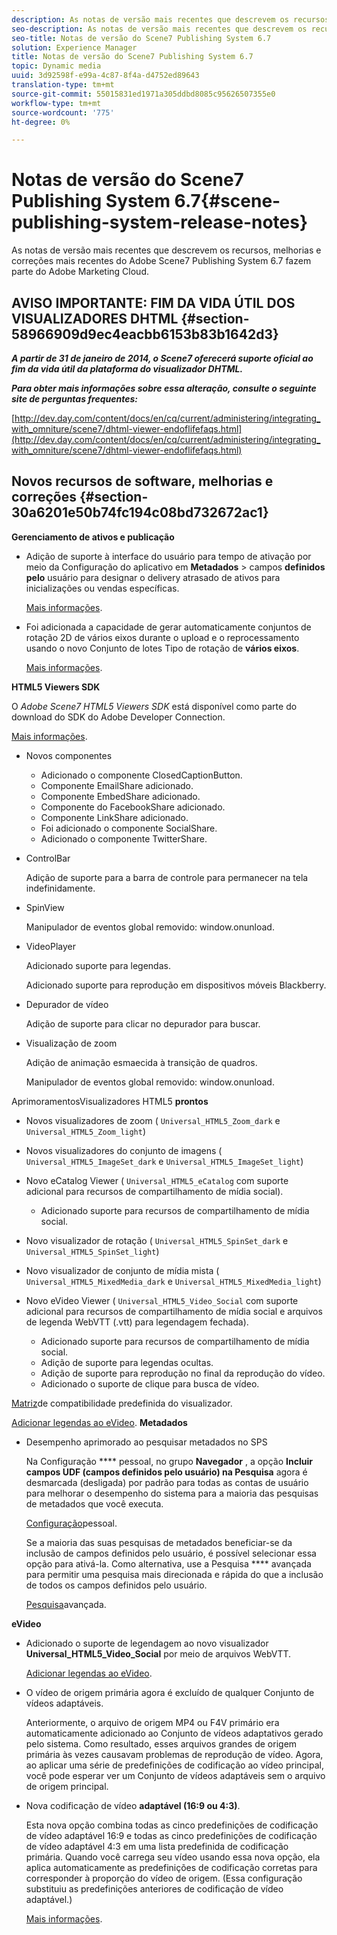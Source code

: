 ```yaml
---
description: As notas de versão mais recentes que descrevem os recursos, melhorias e correções mais recentes do Adobe Scene7 Publishing System 6.7 fazem parte do Adobe Marketing Cloud.
seo-description: As notas de versão mais recentes que descrevem os recursos, melhorias e correções mais recentes do Adobe Scene7 Publishing System 6.7 fazem parte do Adobe Marketing Cloud.
seo-title: Notas de versão do Scene7 Publishing System 6.7
solution: Experience Manager
title: Notas de versão do Scene7 Publishing System 6.7
topic: Dynamic media
uuid: 3d92598f-e99a-4c87-8f4a-d4752ed89643
translation-type: tm+mt
source-git-commit: 55015831ed1971a305ddbd8085c95626507355e0
workflow-type: tm+mt
source-wordcount: '775'
ht-degree: 0%

---
```



# Notas de versão do Scene7 Publishing System 6.7{#scene-publishing-system-release-notes}

As notas de versão mais recentes que descrevem os recursos, melhorias e correções mais recentes do Adobe Scene7 Publishing System 6.7 fazem parte do Adobe Marketing Cloud.

## AVISO IMPORTANTE: FIM DA VIDA ÚTIL DOS VISUALIZADORES DHTML {#section-58966909d9ec4eacbb6153b83b1642d3}

***A partir de 31 de janeiro de 2014, o Scene7 oferecerá suporte oficial ao fim da vida útil da plataforma do visualizador DHTML.***

***Para obter mais informações sobre essa alteração, consulte o seguinte site de perguntas frequentes:***

[http://dev.day.com/content/docs/en/cq/current/administering/integrating_with_omniture/scene7/dhtml-viewer-endoflifefaqs.html](http://dev.day.com/content/docs/en/cq/current/administering/integrating_with_omniture/scene7/dhtml-viewer-endoflifefaqs.html)

## Novos recursos de software, melhorias e correções {#section-30a6201e50b74fc194c08bd732672ac1}

**Gerenciamento de ativos e publicação**

* Adição de suporte à interface do usuário para tempo de ativação por meio da Configuração do aplicativo em **Metadados** > campos **definidos pelo** usuário para designar o delivery atrasado de ativos para inicializações ou vendas específicas.

   [Mais informações](http://help.adobe.com/en_US/scene7/using/WS08F62297-36A5-4c35-9D4E-5BE38C41D39C.html).

* Foi adicionada a capacidade de gerar automaticamente conjuntos de rotação 2D de vários eixos durante o upload e o reprocessamento usando o novo Conjunto de lotes Tipo de rotação de **vários eixos**.

   [Mais informações](http://help.adobe.com/en_US/scene7/using/WSf6ef983f54a76485-20cc30b112624e7b244-7fff.html).

**HTML5 Viewers SDK**

O *Adobe Scene7 HTML5 Viewers SDK* está disponível como parte do download do SDK do Adobe Developer Connection.

[Mais informações](http://help.adobe.com/en_US/scene7/using/WSd4272150f67705c11b002eec12fcba4dee6-8000.html).

* Novos componentes

   * Adicionado o componente ClosedCaptionButton.
   * Componente EmailShare adicionado.
   * Componente EmbedShare adicionado.
   * Componente do FacebookShare adicionado.
   * Componente LinkShare adicionado.
   * Foi adicionado o componente SocialShare.
   * Adicionado o componente TwitterShare.

* ControlBar

   Adição de suporte para a barra de controle para permanecer na tela indefinidamente.

* SpinView

   Manipulador de eventos global removido: window.onunload.

* VideoPlayer

   Adicionado suporte para legendas.

   Adicionado suporte para reprodução em dispositivos móveis Blackberry.

* Depurador de vídeo

   Adição de suporte para clicar no depurador para buscar.

* Visualização de zoom

   Adição de animação esmaecida à transição de quadros.

   Manipulador de eventos global removido: window.onunload.

AprimoramentosVisualizadores HTML5 **prontos**

* Novos visualizadores de zoom ( `Universal_HTML5_Zoom_dark` e `Universal_HTML5_Zoom_light`)
* Novos visualizadores do conjunto de imagens ( `Universal_HTML5_ImageSet_dark` e `Universal_HTML5_ImageSet_light`)
* Novo eCatalog Viewer ( `Universal_HTML5_eCatalog` com suporte adicional para recursos de compartilhamento de mídia social).

   * Adicionado suporte para recursos de compartilhamento de mídia social.

* Novo visualizador de rotação ( `Universal_HTML5_SpinSet_dark` e `Universal_HTML5_SpinSet_light`)

* Novo visualizador de conjunto de mídia mista ( `Universal_HTML5_MixedMedia_dark` e `Universal_HTML5_MixedMedia_light`)
* Novo eVideo Viewer ( `Universal_HTML5_Video_Social` com suporte adicional para recursos de compartilhamento de mídia social e arquivos de legenda WebVTT (.vtt) para legendagem fechada).

   * Adicionado suporte para recursos de compartilhamento de mídia social.
   * Adição de suporte para legendas ocultas.
   * Adição de suporte para reprodução no final da reprodução do vídeo.
   * Adicionado o suporte de clique para busca de vídeo.

[Matriz](http://help.adobe.com/en_US/scene7/using/WS6E593DEA-7D81-4cd6-84B0-85E8BB274176.html)de compatibilidade predefinida do visualizador.

[Adicionar legendas ao eVideo](http://help.adobe.com/en_US/scene7/using/WS98ca2e6790647c06-6f6f53e137b959f094-8000.html).
**Metadados**

* Desempenho aprimorado ao pesquisar metadados no SPS

   Na Configuração **** pessoal, no grupo **Navegador** , a opção **Incluir campos UDF (campos definidos pelo usuário) na Pesquisa** agora é desmarcada (desligada) por padrão para todas as contas de usuário para melhorar o desempenho do sistema para a maioria das pesquisas de metadados que você executa.

   [Configuração](http://help.adobe.com/en_US/scene7/using/WSCAAE9C8A-F172-43a8-B134-6163E7C80218.html)pessoal.

   Se a maioria das suas pesquisas de metadados beneficiar-se da inclusão de campos definidos pelo usuário, é possível selecionar essa opção para ativá-la. Como alternativa, use a Pesquisa **** avançada para permitir uma pesquisa mais direcionada e rápida do que a inclusão de todos os campos definidos pelo usuário.

   [Pesquisa](http://help.adobe.com/en_US/scene7/using/WS259993e42159a215-1c6a66df1265272619e-7ff5.html)avançada.

**eVideo**

* Adicionado o suporte de legendagem ao novo visualizador **Universal_HTML5_Video_Social** por meio de arquivos WebVTT.

   [Adicionar legendas ao eVideo](http://help.stage.adobe.com/en_US/scene7/using/WS98ca2e6790647c06-6f6f53e137b959f094-8000.html).

* O vídeo de origem primária agora é excluído de qualquer Conjunto de vídeos adaptáveis.

   Anteriormente, o arquivo de origem MP4 ou F4V primário era automaticamente adicionado ao Conjunto de vídeos adaptativos gerado pelo sistema. Como resultado, esses arquivos grandes de origem primária às vezes causavam problemas de reprodução de vídeo. Agora, ao aplicar uma série de predefinições de codificação ao vídeo principal, você pode esperar ver um Conjunto de vídeos adaptáveis sem o arquivo de origem principal.

* Nova codificação de vídeo **adaptável (16:9 ou 4:3)**.

   Esta nova opção combina todas as cinco predefinições de codificação de vídeo adaptável 16:9 e todas as cinco predefinições de codificação de vídeo adaptável 4:3 em uma lista predefinida de codificação primária. Quando você carrega seu vídeo usando essa nova opção, ela aplica automaticamente as predefinições de codificação corretas para corresponder à proporção do vídeo de origem. (Essa configuração substituiu as predefinições anteriores de codificação de vídeo adaptável.)

   [Mais informações](http://help.stage.adobe.com/en_US/scene7/using/WSE86ACF2B-BD50-4c48-A1D7-9CD4405B62D0.html).

